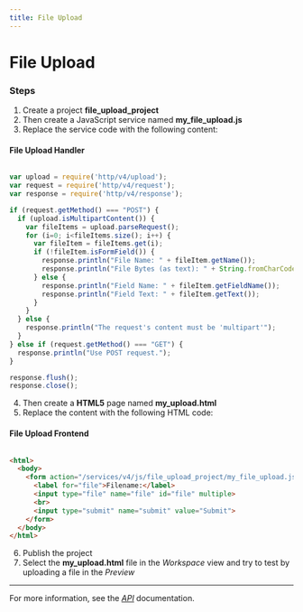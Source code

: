 ```yaml
---
title: File Upload
---
```


File Upload
===

### Steps


1. Create a project **file_upload_project**
2. Then create a JavaScript service named **my_file_upload.js**
3. Replace the service code with the following content:

#### File Upload Handler

```javascript

var upload = require('http/v4/upload');
var request = require('http/v4/request');
var response = require('http/v4/response');

if (request.getMethod() === "POST") {
  if (upload.isMultipartContent()) {
    var fileItems = upload.parseRequest();
    for (i=0; i<fileItems.size(); i++) {
      var fileItem = fileItems.get(i);
      if (!fileItem.isFormField()) {
        response.println("File Name: " + fileItem.getName());
        response.println("File Bytes (as text): " + String.fromCharCode.apply(null, fileItem.getBytes()));
      } else {
        response.println("Field Name: " + fileItem.getFieldName());
        response.println("Field Text: " + fileItem.getText());
      }
    }
  } else {
    response.println("The request's content must be 'multipart'");
  }
} else if (request.getMethod() === "GET") {
  response.println("Use POST request.");
}

response.flush();
response.close();

```

4. Then create a **HTML5** page named **my_upload.html**
5. Replace the content with the following HTML code:

#### File Upload Frontend

```html

<html>
  <body>
    <form action="/services/v4/js/file_upload_project/my_file_upload.js" method="post" enctype="multipart/form-data">
      <label for="file">Filename:</label>
      <input type="file" name="file" id="file" multiple>
      <br>
      <input type="submit" name="submit" value="Submit">
    </form>
  </body>
</html>

```

6. Publish the project
7. Select the **my_upload.html** file in the *Workspace* view and try to test by uploading a file in the *Preview*

---

For more information, see the *[API](../../../api/)* documentation.
